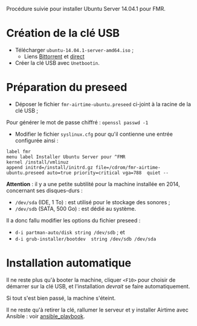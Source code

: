 Procédure suivie pour installer Ubuntu Server 14.04.1 pour FMR.

# Création de la clé USB

- Télécharger `ubuntu-14.04.1-server-amd64.iso` ;
  - Liens [Bittorrent](http://releases.ubuntu.com/14.04.1/ubuntu-14.04.1-desktop-amd64.iso.torrent) et [direct](http://releases.ubuntu.com/14.04.1/ubuntu-14.04.1-server-amd64.iso)
- Créer la clé USB avec `Unetbootin`.

# Préparation du preseed

- Déposer le fichier `fmr-airtime-ubuntu.preseed` ci-joint à la racine de la clé USB ;

Pour générer le mot de passe chiffré : `openssl passwd -1`

- Modifier le fichier `syslinux.cfg` pour qu'il contienne une entrée configurée ainsi :

```
label fmr
menu label Installer Ubuntu Server pour ^FMR
kernel /install/vmlinuz
append initrd=/install/initrd.gz file=/cdrom/fmr-airtime-ubuntu.preseed auto=true priority=critical vga=788  quiet --
```

**Attention** : il y a une petite subtilité pour la machine installée en 2014, concernant ses disques-durs :

- `/dev/sda` (IDE, 1 To) : est utilisé pour le stockage des sonores ;
- `/dev/sdb` (SATA, 500 Go) : est dédié au système.

Il a donc fallu modifier les options du fichier preseed :

- `d-i partman-auto/disk string /dev/sdb` ; et
- `d-i grub-installer/bootdev  string /dev/sdb /dev/sda`

# Installation automatique

Il ne reste plus qu'à booter la machine, cliquer `<F10>` pour choisir de démarrer sur la clé USB, et l'installation *devrait* se faire automatiquement.

Si tout s'est bien passé, la machine s'éteint.

Il ne reste qu'à retirer la clé, rallumer le serveur et y installer Airtime avec Ansible : voir [ansible_playbook](../ansible_playbook).

